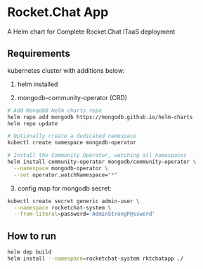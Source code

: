 # Rocket.Chat App
A Helm chart for Complete Rocket.Chat ITaaS deployment

## Requirements
kubernetes cluster with additions below:
1. helm installed

2. mongodb-community-operator (CRD)
```bash
# Add MongoDB Helm charts repo
helm repo add mongodb https://mongodb.github.io/helm-charts
helm repo update

# Optionally create a dedicated namespace
kubectl create namespace mongodb-operator

# Install the Community Operator, watching all namespaces
helm install community-operator mongodb/community-operator \
  --namespace mongodb-operator \
  --set operator.watchNamespace="*"
```

3. config map for mongodb secret:
```bash
kubectl create secret generic admin-user \
  --namespace rocketchat-system \
  --from-literal=password='AdminStrongP@ssword'
```
## How to run
```bash
helm dep build
helm install --namespace=rocketchat-system rktchatapp ./ 
```